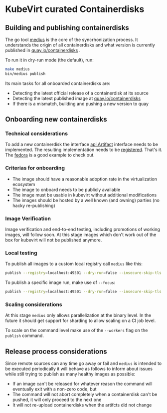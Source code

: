 # KubeVirt curated Containerdisks

## Building and publishing containerdisks

The go tool [medius](cmd/medius) is the core of the syncrhonization process. It
understands the origin of all containerdisks and what version is currently
published in [quay.io/containerdisks](https://quay.io/repository/containerdisks)
.

To run it in dry-run mode (the default), run:

```bash
make medius
bin/medius publish
```

Its main tasks for all onboarded containerdisks are:

* Detecting the latest official release of a containerdisk at its source
* Detecting the latest published image
  at [quay.io/containerdisks](https://quay.io/repository/containerdisks)
* If there is a mismatch, building and pushing a new version to quay

## Onboarding new containerdisks

### Technical considerations

To add a new containerdisk the interface [api.Artifact](pkg/api/artifacts.go)
interface needs to be implemented. The resulting implementation needs to
be [registered](cmd/medius/registry.go). That's it.
The [fedora](artifacts/fedora/fedora.go) is a good example to check out.

### Criterias for onboarding

* The image should have a reasonable adoption rate in the virtualization
  ecosystem
* The image to onboard needs to be publicly available
* The image must be usable in kubevirt without additional modifications
* The images should be hosted by a well known (and owning) parties (no hacky
  re-publishing)

### Image Verification

Image verification and end-to-end testing, including promotions of working
images, will follow soon. At this stage images which don't work out of the box
for kubevirt will not be published anymore.

### Local testing

To publish all images to a custom local registry call `medius` like this:

```bash
publish --registry=localhost:49501 --dry-run=false --insecure-skip-tls --workers=3
```

To publish a specific image run, make use of `--focus`:

```bash
publish --registry=localhost:49501 --dry-run=false --insecure-skip-tls --focus=fedore:35
```

### Scaling considerations

At this stage `medius` only allows parallelization at the binary level. In the
future it should get support for sharding to allow scaling on a CI job level.

To scale on the command level make use of the `--workers` flag on the `publish`
command.

## Release process considerations

Since remote sources can any time go away or fail and `medius` is intended to be
executed periodically it will behave as follows to inform about issues while
still trying to publish as many healthy images as possible:

* If an image can't be released for whatever reason the command will eventually
  exit with a non-zero code, but
* The command will not abort completely when a containerdisk can't be pushed, it
  will only proceed to the next one
* It will not re-upload containerdisks when the artifcts did not change
